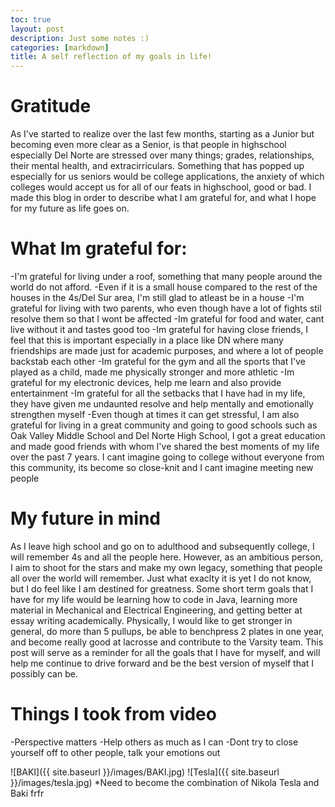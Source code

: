 ```yaml
---
toc: true
layout: post
description: Just some notes :)
categories: [markdown]
title: A self reflection of my goals in life!
---
```


# Gratitude
As I've started to realize over the last few months, starting as a Junior but becoming even more clear as a Senior,
is that people in highschool especially Del Norte are stressed over many things; grades, relationships, their mental
health, and extracirriculars. Something that has popped up especially for us seniors would be college applications, the anxiety of which colleges would accept us for all of our feats in highschool, good or bad. I made this blog in order to describe what I am grateful for, and what I hope for my future as life goes on.

# What Im grateful for:
-I'm grateful for living under a roof, something that many people around the world do not afford.
    -Even if it is a small house compared to the rest of the houses in the 4s/Del Sur area, I'm still glad to atleast be in a house
-I'm grateful for living with two parents, who even though have a lot of fights stil resolve them so that I wont be affected
-Im grateful for food and water, cant live without it and tastes good too
-Im grateful for having close friends, I feel that this is important especially in a place like DN where many friendships are made just for academic purposes, and where a lot of people backstab each other
-Im grateful for the gym and all the sports that I've played as a child, made me physically stronger and more athletic
-Im grateful for my electronic devices, help me learn and also provide entertainment
-Im grateful for all the setbacks that I have had in my life, they have given me undaunted resolve and help mentally and emotionally strengthen myself
-Even though at times it can get stressful, I am also grateful for living in a great community and going to good schools such as Oak Valley Middle School and Del Norte High School, I got a great education and made good friends with whom I've shared the best moments of my life over the past 7 years. I cant imagine going to college without everyone from this community, its become so close-knit and I cant imagine meeting new people


# My future in mind
As I leave high school and go on to adulthood and subsequently college, I will remember 4s and all the people here. However, as an ambitious person, I aim to shoot for the stars and make my own legacy, something that people all over the world will remember. Just what exaclty it is yet I do not know, but I do feel like I am destined for greatness. Some short term goals that I have for my life would be learning how to code in Java, learning more material in Mechanical and Electrical Engineering, and getting better at essay writing academically. Physically, I would like to get stronger in general, do more than 5 pullups, be able to benchpress 2 plates in one year, and become really good at lacrosse and contribute to the Varsity team. This post will serve as a reminder for all the goals that I have for myself, and will help me continue to drive forward and be the best version of myself that I possibly can be.

# Things I took from video
-Perspective matters
-Help others as much as I can
-Dont try to close yourself off to other people, talk your emotions out


![BAKI]({{ site.baseurl }}/images/BAKI.jpg)
![Tesla]({{ site.baseurl }}/images/tesla.jpg)
*Need to become the combination of Nikola Tesla and Baki frfr
